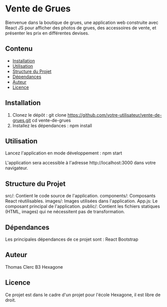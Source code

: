 # Vente de Grues

Bienvenue dans la boutique de grues, une application web construite avec React JS pour afficher des photos de grues, des accessoires de vente, et présenter les prix en différentes devises.

## Contenu

- [Installation](#installation)
- [Utilisation](#utilisation)
- [Structure du Projet](#structure-du-projet)
- [Dépendances](#dépendances)
- [Auteur](#auteur)
- [Licence](#licence)

## Installation

1. Clonez le dépôt :
   git clone https://github.com/votre-utilisateur/vente-de-grues.git
   cd vente-de-grues
3. Installez les dépendances :
   npm install
   
## Utilisation

Lancez l'application en mode développement :
  npm start
  
L'application sera accessible à l'adresse http://localhost:3000 dans votre navigateur.

## Structure du Projet

src/: Contient le code source de l'application.
components/: Composants React réutilisables.
images/: Images utilisées dans l'application.
App.js: Le composant principal de l'application.
public/: Contient les fichiers statiques (HTML, images) qui ne nécessitent pas de transformation.

## Dépendances

Les principales dépendances de ce projet sont :
React
Bootstrap

## Auteur
Thomas Clerc B3 Hexagone

## Licence
Ce projet est dans le cadre d'un projet pour l'école Hexagone, il est libre de droit.
